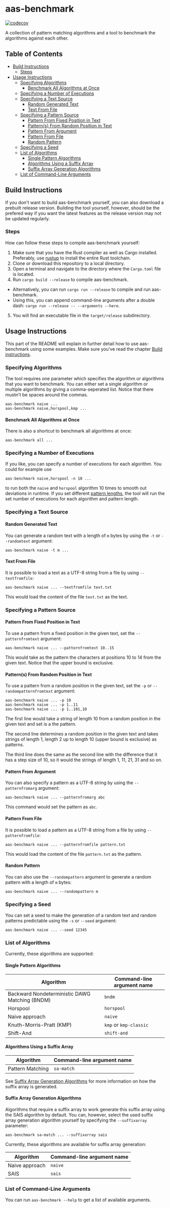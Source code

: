 # aas-benchmark

[![codecov](https://codecov.io/gh/lxndio/aas-benchmark/branch/main/graph/badge.svg?token=EwcxS3GDKU)](https://codecov.io/gh/lxndio/aas-benchmark)

A collection of pattern matching algorithms and a tool to benchmark the algorithms against each other.

## Table of Contents

- [Build Instructions](#Build-Instructions)
  - [Steps](#Steps)
- [Usage Instructions](#Usage-Instructions)
  - [Specifying Algorithms](#Specifying-Algorithms)
    - [Benchmark All Algorithms at Once](#Benchmark-All-Algorithms-at-Once)
  - [Specifying a Number of Executions](#Specifying-a-Number-of-Executions)
  - [Specifying a Text Source](#Specifying-a-Text-Source)
    - [Random Generated Text](#Random-Generated-Text)
    - [Text From File](#Text-From-File)
  - [Specifying a Pattern Source](#Specifying-a-Pattern-Source)
    - [Pattern From Fixed Position in Text](#Pattern-From-Fixed-Position-in-Text)
    - [Pattern(s) From Random Position in Text](#Patterns-From-Random-Position-in-Text)
    - [Pattern From Argument](#Pattern-From-Argument)
    - [Pattern From File](#Pattern-From-File)
    - [Random Pattern](#Random-Pattern)
  - [Specifying a Seed](#Specifying-a-Seed)
  - [List of Algorithms](#List-of-Algorithms)
    - [Single Pattern Algorithms](#Single-Pattern-Algorithms)
    - [Algorithms Using a Suffix Array](#Algorithms-Using-a-Suffix-Array)
    - [Suffix Array Generation Algorithms](#Suffix-Array-Generation-Algorithms)
  - [List of Command-Line Arguments](#List-of-Command-Line-Arguments)

## Build Instructions

If you don't want to build aas-benchmark yourself, you can also download a prebuilt release version. Building the tool yourself, however, should be the prefered way if you want the latest features as the release version may not be updated regularly.

### Steps

How can follow these steps to compile aas-benchmark yourself:

1. Make sure that you have the Rust compiler as well as Cargo installed. Preferably, use [rustup](https://rustup.rs/) to install the entire Rust toolchain.
2. Clone or download this repository to a local directory.
3. Open a terminal and navigate to the directory where the `Cargo.toml` file is located.
4. Run `cargo build --release` to compile aas-benchmark.
  - Alternatively, you can run `cargo run --release` to compile and run aas-benchmark.
  - Using this, you can append command-line arguments after a double dash: `cargo run --release -- --arguments --here`.
5. You will find an executable file in the `target/release` subdirectory.

## Usage Instructions

This part of the README will explain in further detail how to use aas-benchmark using some examples. Make sure you've read the chapter [Build instructions](#Build-Instructions).

### Specifying Algorithms

The tool requires one parameter which specifies the algorithm or algorithms that you want to benchmark. You can either set a single algorithm or multiple algorithms by giving a comma-seperated list. Notice that there mustn't be spaces around the commas.

```
aas-benchmark naive ...
aas-benchmark naive,horspool,kmp ...
```

#### Benchmark All Algorithms at Once

There is also a shortcut to benchmark all algorithms at once:

```
aas-benchmark all ...
```

### Specifying a Number of Executions

If you like, you can specify a number of executions for each algorithm. You could for example use

```
aas-benchmark naive,horspool -n 10 ...
```

to run both the `naive` and `horspool` algorithm 10 times to smooth out deviations in runtime. If you set different [pattern lengths](#Specifying-a-Pattern-Source), the tool will run the set number of executions for each algorithm and pattern length.

### Specifying a Text Source

#### Random Generated Text

You can generate a random text with a length of `m` bytes by using the `-t` or `--randomtext` argument:

```
aas-benchmark naive -t m ...
```

#### Text From File

It is possible to load a text as a UTF-8 string from a file by using `--textfromfile`:

```
aas-benchmark naive ... --textfromfile text.txt
```

This would load the content of the file `text.txt` as the text.

### Specifying a Pattern Source

#### Pattern From Fixed Position in Text

To use a pattern from a fixed position in the given text, set the `--patternfromtext` argument:

```
aas-benchmark naive ... --patternfromtext 10..15
```

This would take as the pattern the characters at positions 10 to 14 from the given text. Notice that the upper bound is exclusive.

#### Pattern(s) From Random Position in Text

To use a pattern from a random position in the given text, set the `-p` or `--randompatternfromtext` argument:

```
aas-benchmark naive ... -p 10
aas-benchmark naive ... -p 1..11
aas-benchmark naive ... -p 1..101,10
```

The first line would take a string of length 10 from a random position in the given text and set is a the pattern.

The second line determines a random position in the given text and takes strings of length 1, length 2 up to length 10 (upper bound is exclusive) as patterns.

The third line does the same as the second line with the difference that it has a step size of 10, so it would the strings of length 1, 11, 21, 31 and so on.

#### Pattern From Argument

You can also specify a pattern as a UTF-8 string by using the `--patternfromarg` argument:

```
aas-benchmark naive ... --patternfromarg abc
```

This command would set the pattern as `abc`.

#### Pattern From File

It is possible to load a pattern as a UTF-8 string from a file by using `--patternfromfile`:

```
aas-benchmark naive ... --patternfromfile pattern.txt
```

This would load the content of the file `pattern.txt` as the pattern.

#### Random Pattern

You can also use the `--randompattern` argument to generate a random pattern with a length of `m` bytes:

```
aas-benchmark naive ... --randompattern m
```

### Specifying a Seed

You can set a seed to make the generation of a random text and random patterns predictable using the `-s` or `--seed` argument:

```
aas-benchmark naive ... --seed 12345
```

### List of Algorithms

Currently, these algorithms are supported:

#### Single Pattern Algorithms

Algorithm                                      | Command-line argument name            |
---------------------------------------------- | ------------------------------------- |
Backward Nondeterministic DAWG Matching (BNDM) | `bndm`                                |
Horspool                                       | `horspool`                            |
Naive approach                                 | `naive`                               |
Knuth-Morris-Pratt (KMP)                       | `kmp` or `kmp-classic`                |
Shift-And                                      | `shift-and`                           |

#### Algorithms Using a Suffix Array

Algorithm        | Command-line argument name       |
---------------- | -------------------------------- |
Pattern Matching | `sa-match`                       |

See [Suffix Array Generation Algorithms](#Suffix-Array-Generation-Algorithms) for more information on how the suffix array is generated.

#### Suffix Array Generation Algorithms

Algorithms that require a suffix array to work generate this suffix array using the SAIS algorithm by default. You can, however, select the used suffix array generation algorithm yourself by specifying the `--suffixarray` parameter:

```
aas-benchmark sa-match ... --suffixarray sais
```

Currently, these algorithms are available for suffix array generation:

Algorithm      | Command-line argument name |
-------------- | -------------------------- |
Naive approach | `naive`                    |
SAIS           | `sais`                     |

### List of Command-Line Arguments

You can run `aas-benchmark --help` to get a list of available arguments.
